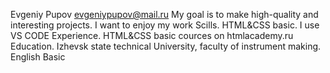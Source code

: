 Evgeniy Pupov
evgeniypupov@mail.ru
My goal is to make high-quality and interesting projects. I want to enjoy my work
Scills. HTML&CSS basic. I use VS CODE
Experience. HTML&CSS basic cources on htmlacademy.ru
Education. Izhevsk state technical University, faculty of instrument making.
English Basic
